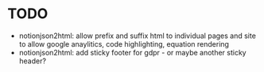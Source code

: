 # TODO

- notionjson2html: allow prefix and suffix html to individual pages and site to allow google anaylitics, code highlighting, equation rendering
- notionjson2html: add sticky footer for gdpr - or maybe another sticky header?
